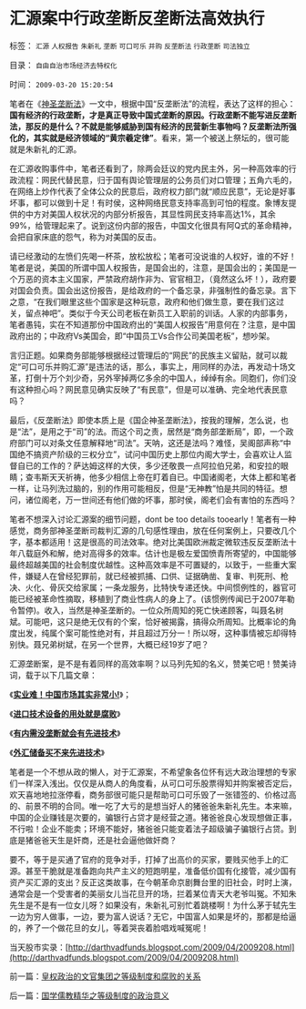 # 汇源案中行政垄断反垄断法高效执行

标签： `汇源` `人权报告` `朱新礼` `垄断` `可口可乐` `并购` `反垄断法` `行政垄断` `司法独立` 

目录： `自由自治市场经济去特权化`

时间： `2009-03-20 15:20:54`

笔者在《[神圣垄断法](../../../2009/2/8/人权经济学：《反垄断法》和《神圣垄断法》.md)》一文中，根据中国“反垄断法”的流程，表达了这样的担心：**国有经济的行政垄断，才是真正导致中国式垄断的原因。行政垄断不能写进反垄断法，那反的是什么？不就是能够威胁到国有经济的民营新生事物吗？反垄断法所强化的，其实就是经济领域的“黄宗羲定律”**。看来，第一个被送上祭坛的，很可能就是朱新礼的汇源。

在汇源收购事件中，笔者还看到了，除两会廷议的党内民主外，另一种高效率的行政流程：网民代替民意，归于国有舆论管理层的公务员们对口管理；五角六毛的，在网络上炒作代表了全体公众的民意后，政府权力部门就“顺应民意”，无论是好事坏事，都可以做到十足！有时侯，这种网络民意支持率高到可怕的程度。象博友提供的中方对美国人权状况的内部分析报告，其显性网民支持率高达1%，其余99%，给管理起来了。说到这份内部的报告，中国文化很具有阿Q式的革命精神，会把自家床底的怨气，称为对美国的反击。

请已经激动的左愤们先喝一杯茶，放松放松；笔者可没说谁的人权好，谁的不好！笔者是说，美国的所谓中国人权报告，是国会出的，注意，是国会出的；美国是一个万恶的资本主义国家，严禁政府胡作非为、官官相卫，（竟然这么坏！），政府要对国会负责。国会出这份报告，是给政府的一个备忘录，非强制性的备忘录。言下之意，“在我们眼里这些个国家是这种玩意，政府和他们做生意，要在我们这过关，留点神吧”。类似于今天公司老板在新员工入职前的训话。人家的内部事务，笔者愚钝，实在不知道那份中国政府出的“美国人权报告”用意何在？注意，是中国政府出的；中政府Vs美国会，即“中国员工Vs合作公司美国老板”，想吵架。

言归正题。如果商务部能够根据经过管理后的“网民”的民族主义留贴，就可以裁定“可口可乐并购汇源”是违法的话，那么，事实上，用同样的办法，再发动十场文革，打倒十万个刘少奇，另外宰掉两亿多余的中国人，绰绰有余。同胞们，你们没有这种担心吗？网民意见确实反映了“有民意”，但是可以准确、完全地代表民意吗？

最后，《反垄断法》即使本质上是《国企神圣垄断法》，按我的理解，怎么说，也是“法”，是用之于“司”的法。而这个司之责，居然是“商务部垄断局”，即，一个政府部门可以对条文任意解释地“司法”。天呐，这还是法吗？难怪，吴阁部声称“中国绝不搞资产阶级的三权分立”，试问中国历史上那位内阁大学士，会喜欢让人监督自已的工作的？萨达姆这样的大侠，多少还敬畏一点阿拉伯兄弟，和安拉的眼睛；查韦斯天天祈祷，他多少相信上帝在盯着自已。中国诸阁老，大体上都和笔者一样，让马列洗过脑的，别的作用可能相反，但是“无神教”怕是共同的特征。想问，诸位阁老，万一世间还有他们做的坏事，那时侯，阁老们会有害怕的东西吗？

笔者不想深入讨论汇源案的细节问题，dont be too details tooearly！笔者有一种感觉，商务部神圣垄断司裁判汇源的几句感性理由，放在任何案例上，只要改几个字，基本都适用！这是很高的司法效率。绝对比美国欧洲裁定微软违反反垄断法十年八载庭外和解，绝对高得多的效率。估计也是极左爱国愤青所寄望的，中国能够最终超越美国的社会制度优越性。这种高效率是不可置疑的，以致于，一些重大案件，嫌疑人在曾经犯罪前，就已经被抓捕、口供、证据确凿、复审、判死刑、枪决、火化、骨灰交给家属；一条龙服务，比特快专递还快。中间惯例性的，器官可能已经被革命性摘取，移植到了商业性病人的身上了。(该惯例传闻已于2007年勒令暂停)。收入，当然是神圣垄断的。一位众所周知的死亡快递顾客，叫聂名树斌。可能吧，这只是绝无仅有的个案，恰好被揭露，搞得众所周知。比概率论的角度出发，纯属个案可能性绝对有，并且超过万分一！所以呀，这种事情被忘却得特别快。聂兄弟树斌，在另一个世界，大概已经19岁了吧？

汇源垄断案，是不是有着同样的高效率啊？以马列先知的名义，赞美它吧！赞美诗词，载于以下几篇文章：

《**[实业难！中国市场其实非常小!](../../../2008/5/4/实业难！中国市场其实非常小!.md)**》；

《**[进口技术设备的用处就是腐败](../../../2009/2/18/进口技术设备的用处就是腐败.md)**》

《**[有内需没垄断就会有先进技术](../../../2009/2/17/有内需没垄断就会有先进技术.md)**》

《**[外汇储备买不来先进技术](../../../2009/2/17/外汇储备买不来先进技术.md)**》

笔者是一个不想从政的懒人，对于汇源案，不希望象各位怀有远大政治理想的专家们一样深入浅出。仅仅是从商人的角度看，从可口可乐股票得知并购案被否定后，欢天喜地地拉涨停看，商务部很可能只是帮助可口可乐毁了一张错签的、价格过高的、前景不明的合同。唯一吃了大亏的是想当好人的猪爸爸朱新礼先生。本来嘛，中国的企业赚钱是次要的，骗银行占贷才是经营之道。猪爸爸良心发现想做正事，不行啦！企业不能卖；环境不能好，猪爸爸只能变着法子超级骗子骗银行占贷。到底是猪爸爸天生是奸商，还是社会逼他做奸商？

要不，等于是买通了官府的竞争对手，打掉了出高价的买家，要贱买他手上的汇源。甚至干脆就是准备跑向共产主义的短跑明星，准备低价国有化接管，减少国有资产买汇源的支出？反正这类故事，在今朝革命京剧舞台里的旧社会，时时上演，通常会是一个受害者的美丽女儿当花旦开的场，拦着某位青天大老爷叫冤。不知朱先生是不是有一位女儿呀？如果没有，朱新礼可别忙着跳楼啊！为什么茅于轼先生一边为穷人做事，一边，要为富人说话？无它，中国富人如果是坏的，那都是给逼的，养了一个做花旦的女儿，等着哭丧着脸唱戏喊冤呢！

当天股市实录：[http://darthvadfunds.blogspot.com/2009/04/2009208.html](http://darthvadfunds.blogspot.com/2009/04/2009208.html)



前一篇：[皇权政治的文官集团之等级制度和腐败的关系](../../../2009/3/19/皇权政治的文官集团之等级制度和腐败的关系.md)

后一篇：[国学儒教精华之等级制度的政治意义](../../../2009/3/20/国学儒教精华之等级制度的政治意义.md)